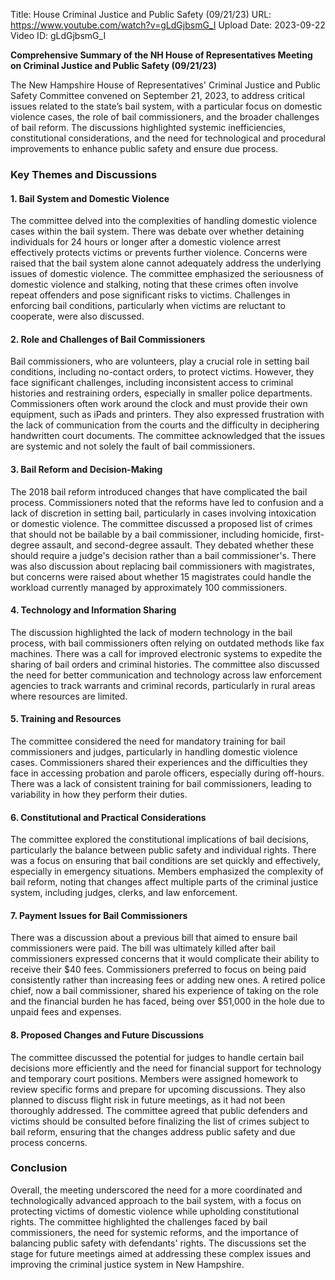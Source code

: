 Title: House Criminal Justice and Public Safety (09/21/23)
URL: https://www.youtube.com/watch?v=gLdGjbsmG_I
Upload Date: 2023-09-22
Video ID: gLdGjbsmG_I

**Comprehensive Summary of the NH House of Representatives Meeting on Criminal Justice and Public Safety (09/21/23)**

The New Hampshire House of Representatives' Criminal Justice and Public Safety Committee convened on September 21, 2023, to address critical issues related to the state’s bail system, with a particular focus on domestic violence cases, the role of bail commissioners, and the broader challenges of bail reform. The discussions highlighted systemic inefficiencies, constitutional considerations, and the need for technological and procedural improvements to enhance public safety and ensure due process.

### **Key Themes and Discussions**

#### **1. Bail System and Domestic Violence**
The committee delved into the complexities of handling domestic violence cases within the bail system. There was debate over whether detaining individuals for 24 hours or longer after a domestic violence arrest effectively protects victims or prevents further violence. Concerns were raised that the bail system alone cannot adequately address the underlying issues of domestic violence. The committee emphasized the seriousness of domestic violence and stalking, noting that these crimes often involve repeat offenders and pose significant risks to victims. Challenges in enforcing bail conditions, particularly when victims are reluctant to cooperate, were also discussed.

#### **2. Role and Challenges of Bail Commissioners**
Bail commissioners, who are volunteers, play a crucial role in setting bail conditions, including no-contact orders, to protect victims. However, they face significant challenges, including inconsistent access to criminal histories and restraining orders, especially in smaller police departments. Commissioners often work around the clock and must provide their own equipment, such as iPads and printers. They also expressed frustration with the lack of communication from the courts and the difficulty in deciphering handwritten court documents. The committee acknowledged that the issues are systemic and not solely the fault of bail commissioners.

#### **3. Bail Reform and Decision-Making**
The 2018 bail reform introduced changes that have complicated the bail process. Commissioners noted that the reforms have led to confusion and a lack of discretion in setting bail, particularly in cases involving intoxication or domestic violence. The committee discussed a proposed list of crimes that should not be bailable by a bail commissioner, including homicide, first-degree assault, and second-degree assault. They debated whether these should require a judge's decision rather than a bail commissioner's. There was also discussion about replacing bail commissioners with magistrates, but concerns were raised about whether 15 magistrates could handle the workload currently managed by approximately 100 commissioners.

#### **4. Technology and Information Sharing**
The discussion highlighted the lack of modern technology in the bail process, with bail commissioners often relying on outdated methods like fax machines. There was a call for improved electronic systems to expedite the sharing of bail orders and criminal histories. The committee also discussed the need for better communication and technology across law enforcement agencies to track warrants and criminal records, particularly in rural areas where resources are limited.

#### **5. Training and Resources**
The committee considered the need for mandatory training for bail commissioners and judges, particularly in handling domestic violence cases. Commissioners shared their experiences and the difficulties they face in accessing probation and parole officers, especially during off-hours. There was a lack of consistent training for bail commissioners, leading to variability in how they perform their duties.

#### **6. Constitutional and Practical Considerations**
The committee explored the constitutional implications of bail decisions, particularly the balance between public safety and individual rights. There was a focus on ensuring that bail conditions are set quickly and effectively, especially in emergency situations. Members emphasized the complexity of bail reform, noting that changes affect multiple parts of the criminal justice system, including judges, clerks, and law enforcement.

#### **7. Payment Issues for Bail Commissioners**
There was a discussion about a previous bill that aimed to ensure bail commissioners were paid. The bill was ultimately killed after bail commissioners expressed concerns that it would complicate their ability to receive their $40 fees. Commissioners preferred to focus on being paid consistently rather than increasing fees or adding new ones. A retired police chief, now a bail commissioner, shared his experience of taking on the role and the financial burden he has faced, being over $51,000 in the hole due to unpaid fees and expenses.

#### **8. Proposed Changes and Future Discussions**
The committee discussed the potential for judges to handle certain bail decisions more efficiently and the need for financial support for technology and temporary court positions. Members were assigned homework to review specific forms and prepare for upcoming discussions. They also planned to discuss flight risk in future meetings, as it had not been thoroughly addressed. The committee agreed that public defenders and victims should be consulted before finalizing the list of crimes subject to bail reform, ensuring that the changes address public safety and due process concerns.

### **Conclusion**
Overall, the meeting underscored the need for a more coordinated and technologically advanced approach to the bail system, with a focus on protecting victims of domestic violence while upholding constitutional rights. The committee highlighted the challenges faced by bail commissioners, the need for systemic reforms, and the importance of balancing public safety with defendants' rights. The discussions set the stage for future meetings aimed at addressing these complex issues and improving the criminal justice system in New Hampshire.